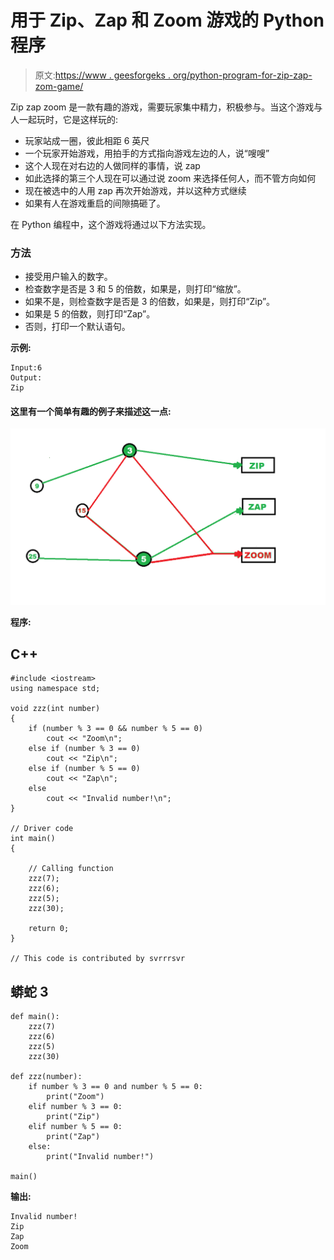 # 用于 Zip、Zap 和 Zoom 游戏的 Python 程序

> 原文:[https://www . geesforgeks . org/python-program-for-zip-zap-zom-game/](https://www.geeksforgeeks.org/python-program-for-zip-zap-and-zoom-game/)

Zip zap zoom 是一款有趣的游戏，需要玩家集中精力，积极参与。当这个游戏与人一起玩时，它是这样玩的:

*   玩家站成一圈，彼此相距 6 英尺
*   一个玩家开始游戏，用拍手的方式指向游戏左边的人，说“嗖嗖”
*   这个人现在对右边的人做同样的事情，说 zap
*   如此选择的第三个人现在可以通过说 zoom 来选择任何人，而不管方向如何
*   现在被选中的人用 zap 再次开始游戏，并以这种方式继续
*   如果有人在游戏重启的间隙搞砸了。

在 Python 编程中，这个游戏将通过以下方法实现。

### 方法

*   接受用户输入的数字。
*   检查数字是否是 3 和 5 的倍数，如果是，则打印“缩放”。
*   如果不是，则检查数字是否是 3 的倍数，如果是，则打印“Zip”。
*   如果是 5 的倍数，则打印“Zap”。
*   否则，打印一个默认语句。

**示例:**

```
Input:6
Output:
Zip
```

#### 这里有一个简单有趣的例子来描述这一点:

![](img/14c11252bb3198edd8ec8e175ffeffbd.png)

**程序:**

## C++

```
#include <iostream>
using namespace std;

void zzz(int number)
{
    if (number % 3 == 0 && number % 5 == 0)
        cout << "Zoom\n";
    else if (number % 3 == 0)     
        cout << "Zip\n";
    else if (number % 5 == 0)       
        cout << "Zap\n";
    else
        cout << "Invalid number!\n"; 
}

// Driver code
int main()
{

    // Calling function
    zzz(7);
    zzz(6);
    zzz(5);
    zzz(30);

    return 0;
}

// This code is contributed by svrrrsvr
```

## 蟒蛇 3

```
def main():
    zzz(7)
    zzz(6)
    zzz(5)
    zzz(30)

def zzz(number):
    if number % 3 == 0 and number % 5 == 0:
        print("Zoom")
    elif number % 3 == 0:
        print("Zip")
    elif number % 5 == 0:
        print("Zap")
    else:
        print("Invalid number!")

main()
```

**输出:**

```
Invalid number!
Zip
Zap
Zoom
```